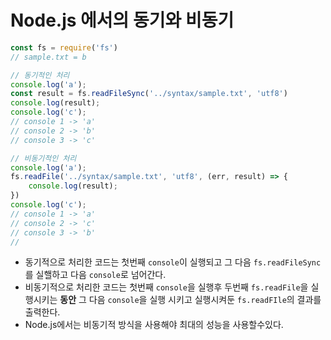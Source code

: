 # Node.js 에서의 동기와 비동기

```javascript
const fs = require('fs')
// sample.txt = b

// 동기적인 처리
console.log('a');
const result = fs.readFileSync('../syntax/sample.txt', 'utf8')
console.log(result);
console.log('c');
// console 1 -> 'a'
// console 2 -> 'b'
// console 3 -> 'c'

// 비동기적인 처리
console.log('a');
fs.readFile('../syntax/sample.txt', 'utf8', (err, result) => {
    console.log(result);
})
console.log('c');
// console 1 -> 'a'
// console 2 -> 'c'
// console 3 -> 'b'
//
```

- 동기적으로 처리한 코드는 첫번째 `console`이 실행되고 그 다음 `fs.readFileSync` 를 실핼하고 다음 `console`로 넘어간다.
- 비동기적으로 처리한 코드는 첫번째 `console`을 실행후 두번째 `fs.readFile`을 실행시키는 **동안** 그 다음 `console`을 실행 시키고 실행시켜둔 `fs.readFIle`의 결과를 출력한다. 
- Node.js에서는 비동기적 방식을 사용해야 최대의 성능을 사용할수있다.